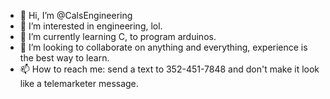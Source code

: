 - 👋 Hi, I’m @CalsEngineering
- 👀 I’m interested in engineering, lol.
- 🌱 I’m currently learning C, to program arduinos.
- 💞️ I’m looking to collaborate on anything and everything, experience is the best way to learn.
- 📫 How to reach me: send a text to 352-451-7848 and don't make it look like a telemarketer message.
